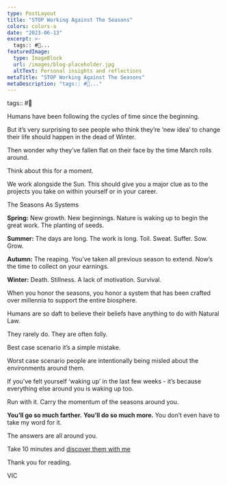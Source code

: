 ```yaml
---
type: PostLayout
title: "STOP Working Against The Seasons"
colors: colors-a
date: "2023-06-13"
excerpt: >-
  tags:: #🤝...
featuredImage:
  type: ImageBlock
  url: /images/blog-placeholder.jpg
  altText: Personal insights and reflections
metaTitle: "STOP Working Against The Seasons"
metaDescription: "tags:: #🤝..."
---
```

tags:: #🤝

Humans have been following the cycles of time since the beginning.

But it’s very surprising to see people who think they’re ‘new idea’ to change their life should happen in the dead of Winter.

Then wonder why they’ve fallen flat on their face by the time March rolls around.

Think about this for a moment.

We work alongside the Sun. This should give you a major clue as to the projects you take on within yourself or in your career.

The Seasons As Systems

**Spring:** New growth. New beginnings. Nature is waking up to begin the great work. The planting of seeds.

**Summer:** The days are long. The work is long. Toil. Sweat. Suffer. Sow. Grow.

**Autumn:** The reaping. You’ve taken all previous season to extend. Now’s the time to collect on your earnings.

**Winter:** Death. Stillness. A lack of motivation. Survival.

When you honor the seasons, you honor a system that has been crafted over millennia to support the entire biosphere.

Humans are so daft to believe their beliefs have anything to do with Natural Law.

They rarely do. They are often folly.

Best case scenario it’s a simple mistake.

Worst case scenario people are intentionally being misled about the environments around them.

If you’ve felt yourself ‘waking up’ in the last few weeks - it’s because everything else around you is waking up too.

Run with it. Carry the momentum of the seasons around you.

**You’ll go so much farther.**
**You’ll do so much more.**
You don’t even have to take my word for it.

The answers are all around you.

Take 10 minutes and [discover them with me](https://www.valentine.media/meet?utm_campaign=Methods%20%F0%9F%A4%9D%20Madness&utm_medium=email&utm_source=Revue%20newsletter)

Thank you for reading.

VIC